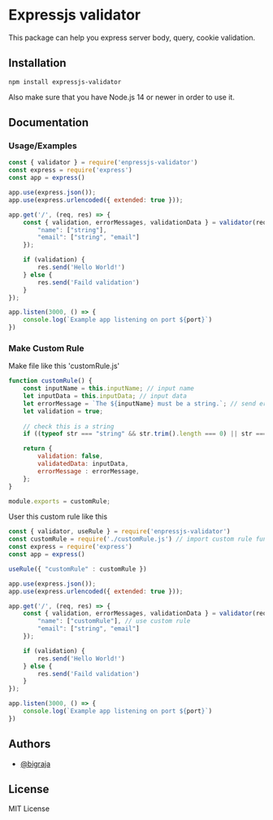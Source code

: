 # Expressjs validator

This package can help you express server body, query, cookie validation.

## Installation

```
npm install expressjs-validator
```

Also make sure that you have Node.js 14 or newer in order to use it.

## Documentation

### Usage/Examples

```js file=app.js
const { validator } = require('enpressjs-validator')
const express = require('express')
const app = express()

app.use(express.json());
app.use(express.urlencoded({ extended: true }));

app.get('/', (req, res) => {
    const { validation, errorMessages, validationData } = validator(req.boy, {
        "name": ["string"],
        "email": ["string", "email"]
    });

    if (validation) {
        res.send('Hello World!')
    } else {
        res.send('Faild validation')
    }
});

app.listen(3000, () => {
    console.log(`Example app listening on port ${port}`)
})
```

### Make Custom Rule

Make file like this 'customRule.js'

```js file=customRule.js
function customRule() {
    const inputName = this.inputName; // input name
    let inputData = this.inputData; // input data
    let errorMessage = `The ${inputName} must be a string.`; // send error message
    let validation = true;
    
    // check this is a string
    if ((typeof str === "string" && str.trim().length === 0) || str === null || /^\d+$/.test(inputData)) validation = false;

    return {
        validation: false,
        validatedData: inputData,
        errorMessage : errorMessage,
    };
}

module.exports = customRule;
```

User this custom rule like this

```js file=app.js
const { validator, useRule } = require('enpressjs-validator')
const customRule = require('./customRule.js') // import custom rule function
const express = require('express')
const app = express()

useRule({ "customRule" : customRule })

app.use(express.json());
app.use(express.urlencoded({ extended: true }));

app.get('/', (req, res) => {
    const { validation, errorMessages, validationData } = validator(req.boy, {
        "name": ["customRule"], // use custom rule
        "email": ["string", "email"]
    });

    if (validation) {
        res.send('Hello World!')
    } else {
        res.send('Faild validation')
    }
});

app.listen(3000, () => {
    console.log(`Example app listening on port ${port}`)
})
```

## Authors

- [@bigraja](https://www.github.com/bigraja)

## License

MIT License
